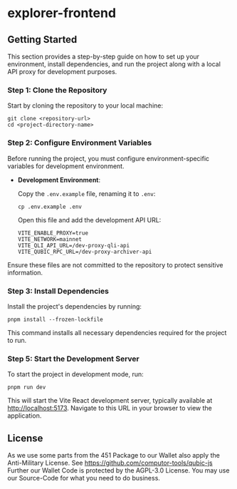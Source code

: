 # explorer-frontend

## Getting Started

This section provides a step-by-step guide on how to set up your environment, install dependencies,
and run the project along with a local API proxy for development purposes.

### Step 1: Clone the Repository

Start by cloning the repository to your local machine:

```
git clone <repository-url>
cd <project-directory-name>
```

### Step 2: Configure Environment Variables

Before running the project, you must configure environment-specific variables for development environment.

- **Development Environment**:

  Copy the `.env.example` file, renaming it to `.env`:

  ```
  cp .env.example .env
  ```

  Open this file and add the development API URL:

  ```
  VITE_ENABLE_PROXY=true
  VITE_NETWORK=mainnet
  VITE_QLI_API_URL=/dev-proxy-qli-api
  VITE_QUBIC_RPC_URL=/dev-proxy-archiver-api
  ```

Ensure these files are not committed to the repository to protect sensitive information.

### Step 3: Install Dependencies

Install the project's dependencies by running:

```
pnpm install --frozen-lockfile
```

This command installs all necessary dependencies required for the project to run.

### Step 5: Start the Development Server

To start the project in development mode, run:

```
pnpm run dev
```

This will start the Vite React development server, typically available at
[http://localhost:5173](http://localhost:5173). Navigate to this URL in your browser to view the
application.

## License

As we use some parts from the 451 Package to our Wallet also apply the Anti-Military License. See
https://github.com/computor-tools/qubic-js Further our Wallet Code is protected by the AGPL-3.0
License. You may use our Source-Code for what you need to do business.
